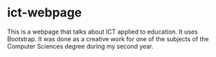 # ict-webpage
This is a webpage that talks about ICT applied to education. It uses Bootstrap. 
It was done as a creative work for one of the subjects of the Computer Sciences degree during my second year.
